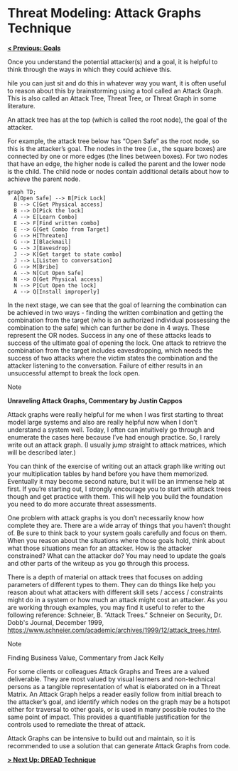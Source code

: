 # Threat Modeling: Attack Graphs Technique

**[< Previous: Goals](../goals.md)**

Once you understand the potential attacker(s) and a goal, it is helpful to think through the ways in which they could achieve this.

hile you can just sit and do this in whatever way you want, it is often useful to reason about this by brainstorming using a tool called an Attack Graph. This is also called an Attack Tree, Threat Tree, or Threat Graph in some literature.

An attack tree has at the top (which is called the root node), the goal of the attacker.

For example, the attack tree below has “Open Safe” as the root node, so this is the attacker’s goal. The nodes in the tree (i.e., the square boxes) are connected by one or more edges (the lines between boxes). For two nodes that have an edge, the higher node is called the parent and the lower node is the child. The child node or nodes contain additional details about how to achieve the parent node.

```mermaid
graph TD;
  A[Open Safe] --> B[Pick Lock]
  B --> C[Get Physical access]
  B --> D[Pick the lock]
  A --> E[Learn Combo]
  E --> F[Find written combo]
  E --> G[Get Combo from Target]
  G --> H[Threaten]
  G --> I[Blackmail]
  G --> J[Eavesdrop]
  J --> K[Get target to state combo]
  J --> L[Listen to conversation]
  G --> M[Bribe]
  A --> N[Cut Open Safe]
  N --> O[Get Physical access]
  N --> P[Cut Open the lock]
  A --> Q[Install improperly]
```

In the next stage, we can see that the goal of learning the combination can be achieved in two ways - finding the written combination and getting the combination from the target (who is an authorized individual possessing the combination to the safe) which can further be done in 4 ways. These represent the OR nodes. Success in any one of these attacks leads to success of the ultimate goal of opening the lock. One attack to retrieve the combination from the target includes eavesdropping, which needs the success of two attacks where the victim states the combination and the attacker listening to the conversation. Failure of either results in an unsuccessful attempt to break the lock open.

> [!NOTE]
> **Unraveling Attack Graphs, Commentary by Justin Cappos**
>
> Attack graphs were really helpful for me when I was first starting to threat model large systems and also are really helpful now when I don’t understand a system well. Today, I often can intuitively go through and enumerate the cases here because I’ve had enough practice. So, I rarely write out an attack graph. (I usually jump straight to attack matrices, which will be described later.)
>
> You can think of the exercise of writing out an attack graph like writing out your multiplication tables by hand before you have them memorized. Eventually it may become second nature, but it will be an immense help at first. If you’re starting out, I strongly encourage you to start with attack trees though and get practice with them. This will help you build the foundation you need to do more accurate threat assessments.

One problem with attack graphs is you don’t necessarily know how complete they are. There are a wide array of things that you haven’t thought of. Be sure to think back to your system goals carefully and focus on them. When you reason about the situations where those goals hold, think about what those situations mean for an attacker. How is the attacker constrained? What can the attacker do? You may need to update the goals and other parts of the writeup as you go through this process.

There is a depth of material on attack trees that focuses on adding parameters of different types to them. They can do things like help you reason about what attackers with different skill sets / access / constraints might do in a system or how much an attack might cost an attacker. As you are working through examples, you may find it useful to refer to the following reference: Schneier, B. “Attack Trees.” Schneier on Security, Dr. Dobb's Journal, December 1999, https://www.schneier.com/academic/archives/1999/12/attack_trees.html.

> [!NOTE]
> Finding Business Value, Commentary from Jack Kelly
>
> For some clients or colleagues Attack Graphs and Trees are a valued deliverable. They are most valued by visual learners and non-technical persons as a tangible representation of what is elaborated on in a Threat Matrix. An Attack Graph helps a reader easily follow from initial breach to the attacker’s goal, and identify which nodes on the graph may be a hotspot either for traversal to other goals, or is used in many possible routes to the same point of impact. This provides a quantifiable justification for the controls used to remediate the threat of attack.

Attack Graphs can be intensive to build out and maintain, so it is recommended to use a solution that can generate Attack Graphs from code.

**[> Next Up: DREAD Technique](./dread-technique.md)**
